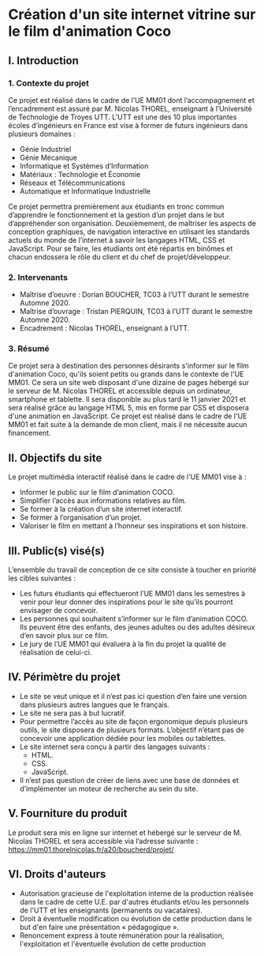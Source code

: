 # Création d'un site internet vitrine sur le film d'animation Coco

## I. Introduction
### 1. Contexte du projet
Ce projet est réalisé dans le cadre de l’UE MM01 dont l’accompagnement et l’encadrement est assuré par M. Nicolas THOREL, enseignant à l’Université de Technologie de Troyes UTT.
L’UTT est une des 10 plus importantes écoles d’ingénieurs en France est vise à former de futurs ingénieurs dans plusieurs domaines :
- Génie Industriel
- Génie Mécanique
- Informatique et Systèmes d’Information
- Matériaux : Technologie et Économie
- Réseaux et Télécommunications
- Automatique et Informatique Industrielle


Ce projet permettra premièrement aux étudiants en tronc commun d’apprendre le fonctionnement et la gestion d’un projet dans le but d’appréhender son organisation. Deuxièmement, de maîtriser les aspects de conception graphiques, de navigation interactive en utilisant les standards actuels du monde de l’internet à savoir les langages HTML, CSS et JavaScript.
Pour se faire, les étudiants ont été répartis en binômes et chacun endossera le rôle du client et du chef de projet/développeur.

### 2. Intervenants
- Maîtrise d’oeuvre : Dorian BOUCHER, TC03 à l’UTT durant le semestre Automne 2020.
- Maîtrise d’ouvrage : Tristan PIERQUIN, TC03 à l’UTT durant le semestre Automne 2020.
- Encadrement : Nicolas THOREL, enseignant à l’UTT.

### 3. Résumé
Ce projet sera à destination des personnes désirants s'informer sur le film d'animation Coco, qu'ils soient petits ou grands dans le contexte de l'UE MM01. Ce sera un site web disposant d'une dizaine de pages hébergé sur le serveur de M. Nicolas THOREL et accessible depuis un ordinateur, smartphone et tablette. Il sera disponible au plus tard le 11 janvier 2021 et sera réalisé grâce au langage HTML 5, mis en forme par CSS et disposera d'une animation en JavaScript. Ce projet est réalisé dans le cadre de l'UE MM01 et fait suite à la demande de mon client, mais il ne nécessite aucun financement.


## II. Objectifs du site
Le projet multimédia interactif réalisé dans le cadre de l'UE MM01 vise à :
- Informer le public sur le film d’animation COCO.
- Simplifier l’accès aux informations relatives au film.
- Se former à la création d’un site internet interactif.
- Se former à l’organisation d’un projet.
- Valoriser le film en mettant à l’honneur ses inspirations et son histoire.

## III. Public(s) visé(s)
L’ensemble du travail de conception de ce site consiste à toucher en priorité les cibles suivantes :
- Les futurs étudiants qui effectueront l’UE MM01 dans les semestres à venir pour leur donner des inspirations pour le site qu’ils pourront envisager de concevoir.
- Les personnes qui souhaitent s’informer sur le film d’animation COCO. Ils peuvent être des enfants, des jeunes adultes ou des adultes désireux d’en savoir plus sur ce film.
- Le jury de l’UE MM01 qui évaluera à la fin du projet la qualité de réalisation de celui-ci.


## IV. Périmètre du projet
- Le site se veut unique et il n’est pas ici question d’en faire une version dans plusieurs autres langues que le français.
- Le site ne sera pas à but lucratif.
- Pour permettre l’accès au site de façon ergonomique depuis plusieurs outils, le site disposera de plusieurs formats. L’objectif n’étant pas de concevoir une application dédiée pour les mobiles ou tablettes.
- Le site internet sera conçu à partir des langages suivants :
  - HTML.
  - CSS.
  - JavaScript.
- Il n’est pas question de créer de liens avec une base de données et d’implémenter un moteur de recherche au sein du site.

## V. Fourniture du produit
Le produit sera mis en ligne sur internet et hébergé sur le serveur de M. Nicolas THOREL et sera accessible via l’adresse suivante :
https://mm01.thorelnicolas.fr/a20/boucherd/projet/

## VI. Droits d'auteurs
- Autorisation gracieuse de l'exploitation interne de la production réalisée dans le cadre de cette U.E. par d'autres étudiants et/ou les personnels de l'UTT et les enseignants (permanents ou vacataires).
- Droit à éventuelle modification ou évolution de cette production dans le but d'en faire une présentation « pédagogique ».
- Renoncement express à toute rémunération pour la réalisation, l'exploitation et l'éventuelle évolution de cette production
